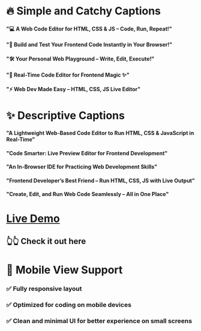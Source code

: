 # 🔥 Simple and Catchy Captions

#### "💻 A Web Code Editor for HTML, CSS & JS – Code, Run, Repeat!"

#### "🚀 Build and Test Your Frontend Code Instantly in Your Browser!"

#### "🛠️ Your Personal Web Playground – Write, Edit, Execute!"

#### "🎨 Real-Time Code Editor for Frontend Magic ✨"

#### "⚡ Web Dev Made Easy – HTML, CSS, JS Live Editor"

# ✨ Descriptive Captions

#### "A Lightweight Web-Based Code Editor to Run HTML, CSS & JavaScript in Real-Time"

#### "Code Smarter: Live Preview Editor for Frontend Development"

#### "An In-Browser IDE for Practicing Web Development Skills"

#### "Frontend Developer’s Best Friend – Run HTML, CSS, JS with Live Output"

#### "Create, Edit, and Run Web Code Seamlessly – All in One Place"

# [Live Demo](https://student-milanmandal.github.io/CODE-EDITOR/)

## 👆👆 Check it out here

# 📱 Mobile View Support

### ✅ Fully responsive layout

### ✅ Optimized for coding on mobile devices

### ✅ Clean and minimal UI for better experience on small screens
